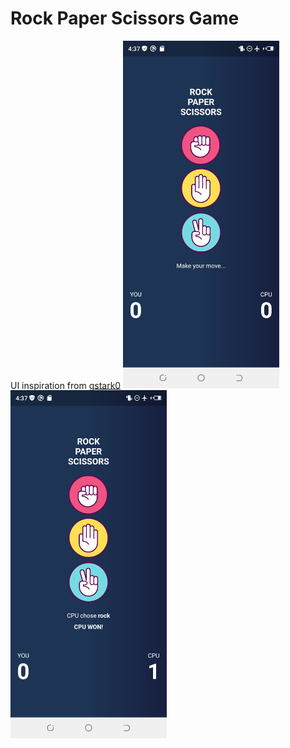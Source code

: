 # Rock Paper Scissors Game

UI inspiration from [gstark0](https://github.com/gstark0/RockPaperScissors)
<img src= "https://github.com/labody/rockpaperscissors/blob/main/images/start.png" width="250" /> <img src= "https://github.com/labody/rockpaperscissors/blob/main/images/cpu.png" width="250" />